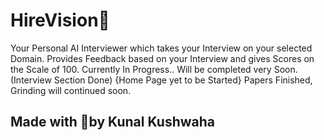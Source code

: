 # HireVision🏢
Your Personal AI Interviewer which takes your Interview on your selected Domain. 
Provides Feedback based on your Interview and gives Scores on the Scale of 100. 
Currently In Progress.. Will be completed very Soon.<br>
(Interview Section Done)
{Home Page yet to be Started}
Papers Finished, Grinding will continued soon.

## Made with 💖by Kunal Kushwaha